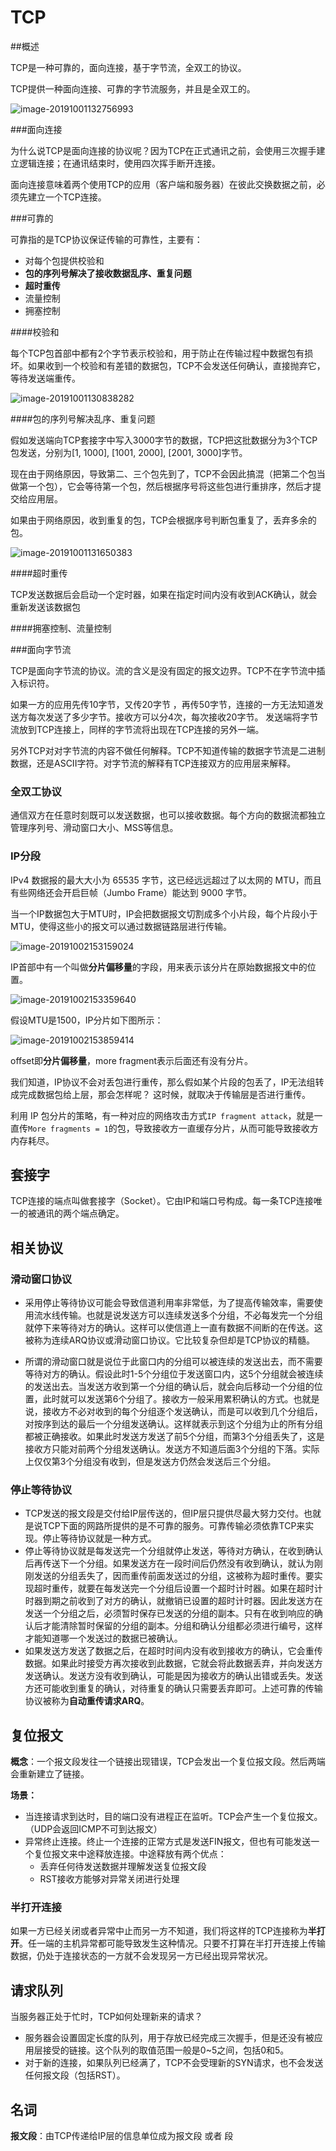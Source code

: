 # TCP



##概述

TCP是一种可靠的，面向连接，基于字节流，全双工的协议。

TCP提供一种面向连接、可靠的字节流服务，并且是全双工的。

![image-20191001132756993](https://tva1.sinaimg.cn/large/006y8mN6gy1g7imwypvvvj313y0ikwnb.jpg)



###面向连接

为什么说TCP是面向连接的协议呢？因为TCP在正式通讯之前，会使用三次握手建立逻辑连接；在通讯结束时，使用四次挥手断开连接。

面向连接意味着两个使用TCP的应用（客户端和服务器）在彼此交换数据之前，必须先建立一个TCP连接。



###可靠的

可靠指的是TCP协议保证传输的可靠性，主要有：

- 对每个包提供校验和
- **包的序列号解决了接收数据乱序、重复问题**
- **超时重传**
- 流量控制
- 拥塞控制



####校验和

每个TCP包首部中都有2个字节表示校验和，用于防止在传输过程中数据包有损坏。如果收到一个校验和有差错的数据包，TCP不会发送任何确认，直接抛弃它，等待发送端重传。

![image-20191001130838282](https://tva1.sinaimg.cn/large/006y8mN6gy1g7imnv68y6j312i0bi43e.jpg)



####包的序列号解决乱序、重复问题

假如发送端向TCP套接字中写入3000字节的数据，TCP把这批数据分为3个TCP包发送，分别为[1, 1000],  [1001, 2000],  [2001, 3000]字节。

现在由于网络原因，导致第二、三个包先到了，TCP不会因此搞混（把第二个包当做第一个包），它会等待第一个包，然后根据序号将这些包进行重排序，然后才提交给应用层。

如果由于网络原因，收到重复的包，TCP会根据序号判断包重复了，丢弃多余的包。

![image-20191001131650383](https://tva1.sinaimg.cn/large/006y8mN6gy1g7imnoul10j312g0e6tdk.jpg)





####超时重传

TCP发送数据后会启动一个定时器，如果在指定时间内没有收到ACK确认，就会重新发送该数据包



####拥塞控制、流量控制





###面向字节流

TCP是面向字节流的协议。流的含义是没有固定的报文边界。TCP不在字节流中插入标识符。

如果一方的应用先传10字节，又传20字节 ，再传50字节，连接的一方无法知道发送方每次发送了多少字节。接收方可以分4次，每次接收20字节。 发送端将字节流放到TCP连接上，同样的字节流将出现在TCP连接的另外一端。

另外TCP对对字节流的内容不做任何解释。TCP不知道传输的数据字节流是二进制数据，还是ASCII字符。对字节流的解释有TCP连接双方的应用层来解释。





### 全双工协议

通信双方在任意时刻既可以发送数据，也可以接收数据。每个方向的数据流都独立管理序列号、滑动窗口大小、MSS等信息。





### IP分段

IPv4 数据报的最大大小为 65535 字节，这已经远远超过了以太网的 MTU，而且有些网络还会开启巨帧（Jumbo Frame）能达到 9000 字节。

当一个IP数据包大于MTU时，IP会把数据报文切割成多个小片段，每个片段小于MTU，使得这些小的报文可以通过数据链路层进行传输。

![image-20191002153159024](https://tva1.sinaimg.cn/large/006y8mN6gy1g7jw4bk511j30w60bkdkb.jpg)

IP首部中有一个叫做**分片偏移量**的字段，用来表示该分片在原始数据报文中的位置。

![image-20191002153359640](https://tva1.sinaimg.cn/large/006y8mN6gy1g7jw6exymrj311y0aogqw.jpg)

假设MTU是1500，IP分片如下图所示：

![image-20191002153859414](https://tva1.sinaimg.cn/large/006y8mN6gy1g7jwblt1j0j30ui0q67ed.jpg)

offset即**分片偏移量**，more fragment表示后面还有没有分片。



我们知道，IP协议不会对丢包进行重传，那么假如某个片段的包丢了，IP无法组转成完成数据包给上层，那会怎样呢？    这时候，就取决于传输层是否进行重传。

利用 IP 包分片的策略，有一种对应的网络攻击方式`IP fragment attack`，就是一直传`More fragments = 1`的包，导致接收方一直缓存分片，从而可能导致接收方内存耗尽。





















## 套接字

TCP连接的端点叫做套接字（Socket）。它由IP和端口号构成。每一条TCP连接唯一的被通讯的两个端点确定。





## 相关协议



### 滑动窗口协议

- 采用停止等待协议可能会导致信道利用率非常低，为了提高传输效率，需要使用流水线传输。也就是说发送方可以连续发送多个分组，不必每发完一个分组就停下来等待对方的确认。这样可以使信道上一直有数据不间断的在传送。这被称为连续ARQ协议或滑动窗口协议。它比较复杂但却是TCP协议的精髓。

- 所谓的滑动窗口就是说位于此窗口内的分组可以被连续的发送出去，而不需要等待对方的确认。假设此时1-5个分组位于发送窗口内，这5个分组就会被连续的发送出去。当发送方收到第一个分组的确认后，就会向后移动一个分组的位置，此时就可以发送第6个分组了。接收方一般采用累积确认的方式。也就是说，接收方不必对收到的每个分组逐个发送确认，而是可以收到几个分组后，对按序到达的最后一个分组发送确认。这样就表示到这个分组为止的所有分组都被正确接收。如果此时发送方发送了前5个分组，而第3个分组丢失了，这是接收方只能对前两个分组发送确认。发送方不知道后面3个分组的下落。实际上仅仅第3个分组没有收到，但是发送方仍然会发送后三个分组。



### 停止等待协议

- TCP发送的报文段是交付给IP层传送的，但IP层只提供尽最大努力交付。也就是说TCP下面的网路所提供的是不可靠的服务。可靠传输必须依靠TCP来实现。停止等待协议就是一种方式。
- 停止等待协议就是每发送完一个分组就停止发送，等待对方确认，在收到确认后再传送下一个分组。如果发送方在一段时间后仍然没有收到确认，就认为刚刚发送的分组丢失了，因而重传前面发送过的分组，这被称为超时重传。要实现超时重传，就要在每发送完一个分组后设置一个超时计时器。如果在超时计时器到期之前收到了对方的确认，就撤销已设置的超时计时器。因此发送方在发送一个分组之后，必须暂时保存已发送的分组的副本。只有在收到响应的确认后才能清除暂时保留的分组的副本。分组和确认分组都必须进行编号，这样才能知道哪一个发送过的数据已被确认。
- 如果发送方发送了数据之后，在超时时间内没有收到接收方的确认，它会重传数据。如果此时接受方再次接收到此数据，它就会将此数据丢弃，并向发送方发送确认。发送方没有收到确认，可能是因为接收方的确认出错或丢失。发送方还可能收到重复的确认，对待重复的确认只需要丢弃即可。上述可靠的传输协议被称为**自动重传请求ARQ**。





## 复位报文

**概念**：一个报文段发往一个链接出现错误，TCP会发出一个复位报文段。然后两端会重新建立了链接。

**场景：**

- 当连接请求到达时，目的端口没有进程正在监听。TCP会产生一个复位报文。（UDP会返回ICMP不可到达报文）
- 异常终止连接。终止一个连接的正常方式是发送FIN报文，但也有可能发送一个复位报文来中途释放连接。中途释放有两个优点：
  - 丢弃任何待发送数据并理解发送复位报文段
  - RST接收方能够对异常关闭进行处理



### 半打开连接

如果一方已经关闭或者异常中止而另一方不知道，我们将这样的TCP连接称为**半打开**。任一端的主机异常都可能导致发生这种情况。只要不打算在半打开连接上传输数据，仍处于连接状态的一方就不会发现另一方已经出现异常状况。





## 请求队列

当服务器正处于忙时，TCP如何处理新来的请求？

- 服务器会设置固定长度的队列，用于存放已经完成三次握手，但是还没有被应用层接受的链接。这个队列的取值范围一般是0~5之间，包括0和5。
- 对于新的连接，如果队列已经满了，TCP不会受理新的SYN请求，也不会发送任何报文段（包括RST）。





## 名词

**报文段**：由TCP传递给IP层的信息单位成为报文段 或者 段



